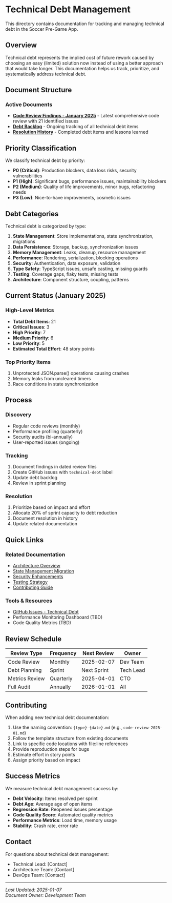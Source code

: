 # Technical Debt Management

This directory contains documentation for tracking and managing technical debt in the Soccer Pre-Game App.

## Overview

Technical debt represents the implied cost of future rework caused by choosing an easy (limited) solution now instead of using a better approach that would take longer. This documentation helps us track, prioritize, and systematically address technical debt.

## Document Structure

### Active Documents

- **[Code Review Findings - January 2025](./code-review-findings-2025-01.md)** - Latest comprehensive code review with 21 identified issues
- **[Debt Backlog](./debt-backlog.md)** - Ongoing tracking of all technical debt items
- **[Resolution History](./resolution-history.md)** - Completed debt items and lessons learned

## Priority Classification

We classify technical debt by priority:

- **P0 (Critical)**: Production blockers, data loss risks, security vulnerabilities
- **P1 (High)**: Significant bugs, performance issues, maintainability blockers
- **P2 (Medium)**: Quality of life improvements, minor bugs, refactoring needs
- **P3 (Low)**: Nice-to-have improvements, cosmetic issues

## Debt Categories

Technical debt is categorized by type:

1. **State Management**: Store implementations, state synchronization, migrations
2. **Data Persistence**: Storage, backup, synchronization issues
3. **Memory Management**: Leaks, cleanup, resource management
4. **Performance**: Rendering, serialization, blocking operations
5. **Security**: Authentication, data exposure, validation
6. **Type Safety**: TypeScript issues, unsafe casting, missing guards
7. **Testing**: Coverage gaps, flaky tests, missing tests
8. **Architecture**: Component structure, coupling, patterns

## Current Status (January 2025)

### High-Level Metrics
- **Total Debt Items**: 21
- **Critical Issues**: 3
- **High Priority**: 7
- **Medium Priority**: 6
- **Low Priority**: 5
- **Estimated Total Effort**: 48 story points

### Top Priority Items
1. Unprotected JSON.parse() operations causing crashes
2. Memory leaks from uncleared timers
3. Race conditions in state synchronization

## Process

### Discovery
- Regular code reviews (monthly)
- Performance profiling (quarterly)
- Security audits (bi-annually)
- User-reported issues (ongoing)

### Tracking
1. Document findings in dated review files
2. Create GitHub issues with `technical-debt` label
3. Update debt backlog
4. Review in sprint planning

### Resolution
1. Prioritize based on impact and effort
2. Allocate 20% of sprint capacity to debt reduction
3. Document resolution in history
4. Update related documentation

## Quick Links

### Related Documentation
- [Architecture Overview](../architecture/README.md)
- [State Management Migration](../quality/guides/STATE_MANAGEMENT_MIGRATION.md)
- [Security Enhancements](../architecture/security.md)
- [Testing Strategy](../production/TESTING_STRATEGY.md)
- [Contributing Guide](../../CONTRIBUTING.md)

### Tools & Resources
- [GitHub Issues - Technical Debt](https://github.com/your-repo/issues?q=is%3Aissue+is%3Aopen+label%3Atechnical-debt)
- Performance Monitoring Dashboard (TBD)
- Code Quality Metrics (TBD)

## Review Schedule

| Review Type | Frequency | Next Review | Owner |
|------------|-----------|-------------|--------|
| Code Review | Monthly | 2025-02-07 | Dev Team |
| Debt Planning | Sprint | Next Sprint | Tech Lead |
| Metrics Review | Quarterly | 2025-04-01 | CTO |
| Full Audit | Annually | 2026-01-01 | All |

## Contributing

When adding new technical debt documentation:

1. Use the naming convention: `{type}-{date}.md` (e.g., `code-review-2025-01.md`)
2. Follow the template structure from existing documents
3. Link to specific code locations with file:line references
4. Provide reproduction steps for bugs
5. Estimate effort in story points
6. Assign priority based on impact

## Success Metrics

We measure technical debt management success by:

- **Debt Velocity**: Items resolved per sprint
- **Debt Age**: Average age of open items
- **Regression Rate**: Reopened issues percentage
- **Code Quality Score**: Automated quality metrics
- **Performance Metrics**: Load time, memory usage
- **Stability**: Crash rate, error rate

## Contact

For questions about technical debt management:
- Technical Lead: [Contact]
- Architecture Team: [Contact]
- DevOps Team: [Contact]

---

*Last Updated: 2025-01-07*  
*Document Owner: Development Team*